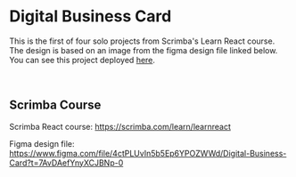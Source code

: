 # Digital Business Card

This is the first of four solo projects from Scrimba's Learn React course.  The design is based on an image from the figma design file linked below.  You can see this project deployed [here](https://lively-flower-056f2e71e.2.azurestaticapps.net/).

<br>

## Scrimba Course

Scrimba React course: https://scrimba.com/learn/learnreact

Figma design file: https://www.figma.com/file/4ctPLUvIn5b5Ep6YPOZWWd/Digital-Business-Card?t=7AvDAefYnyXCJBNp-0
